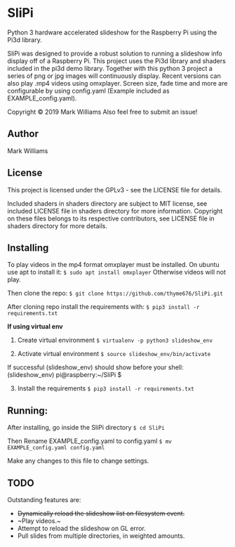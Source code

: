 # SliPi
Python 3 hardware accelerated slideshow for the Raspberry Pi using the Pi3d library.

SliPi was designed to provide a robust solution to running a slideshow info display off
of a Raspberry Pi. This project uses the Pi3d library and shaders included in the pi3d demo library.
Together with this python 3 project a series of png or jpg images will continuously display.
Recent versions can also play .mp4 videos using omxplayer.
Screen size, fade time and more are configurable by using config.yaml
(Example included as EXAMPLE_config.yaml).

Copyright © 2019 Mark Williams
Also feel free to submit an issue!

## Author
Mark Williams

## License

This project is licensed under the GPLv3 - see the LICENSE file for details.

Included shaders in shaders directory are subject to MIT license, see included LICENSE file
in shaders directory for more information. Copyright on these files belongs to its respective
contributors, see LICENSE file in shaders directory for more details.

## Installing
To play videos in the mp4 format omxplayer must be installed.
On ubuntu use apt to install it:
`$ sudo apt install omxplayer`
Otherwise videos will not play.

Then clone the repo: 
`$ git clone https://github.com/thyme676/SliPi.git`

After cloning repo install the requirements with:
`$ pip3 install -r requirements.txt`

**If using virtual env**
1. Create virtual environment
`$ virtualenv -p python3 slideshow_env`

2. Activate virtual environment
`$ source slideshow_env/bin/activate`

If successful (slideshow_env) should show before your shell:
(slideshow_env) pi@raspberry:~/SliPi $

3. Install the requirements
`$ pip3 install -r requirements.txt`


## Running:
After installing, go inside the SliPi directory
`$ cd SliPi`

Then Rename EXAMPLE_config.yaml to config.yaml
`$ mv EXAMPLE_config.yaml config.yaml`

Make any changes to this file to change settings.


## TODO
Outstanding features are:
- ~~Dynamically reload the slideshow list on filesystem event.~~
- ~Play videos.~
- Attempt to reload the slideshow on GL error.
- Pull slides from multiple directories, in weighted amounts.
